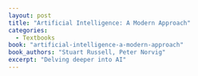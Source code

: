 ```yaml
---
layout: post
title: "Artificial Intelligence: A Modern Approach"
categories:
  - Textbooks
book: "artificial-intelligence-a-modern-approach"
book_authors: "Stuart Russell, Peter Norvig"
excerpt: "Delving deeper into AI"
---
```

